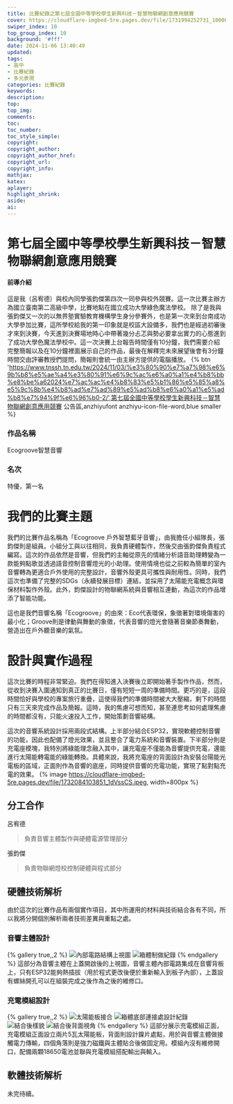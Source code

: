 ```yaml
---
title: 比賽紀錄之第七屆全國中等學校學生新興科技－智慧物聯網創意應用競賽 
cover: https://cloudflare-imgbed-5re.pages.dev/file/1731994252731_1000040141.jpg
swiper_index: 10
top_group_index: 10
background: '#fff'
date: 2024-11-06 13:40:49
updated:
tags:
- 高中
- 比賽紀錄
- 多元表現
categories: 比賽紀錄
keywords:
description:
top:
top_img:
comments:
toc:
toc_number:
toc_style_simple:
copyright:
copyright_author:
copyright_author_href:
copyright_url:
copyright_info:
mathjax:
katex:
aplayer:
highlight_shrink:
aside:
ai:
---
```

# 第七屆全國中等學校學生新興科技－智慧物聯網創意應用競賽
#### 前導介紹
這是我（呂宥德）與校內同學張鈞傑第四次一同參與校外競賽。這一次比賽主辦方為國立臺南第二高級中學，比賽地點在國立成功大學綠色魔法學校。
除了是我與張鈞傑又一次的以無界塾實驗教育機構學生身分參賽外，也是第一次來到台南成功大學參加比賽，這所學校給我的第一印象就是校區大設備多，我們也是經過初審後才來到決賽，今天進到決賽場地時心中帶著幾分忐忑與勢必要拿出實力的心態進到了成功大學色魔法學校中。這一次決賽上台報告時間僅有10分鐘，我們需要介紹完整簡報以及在10分鐘裡面展示自己的作品，最後在解釋完未來展望後會有3分鐘時間交由評審教授們提問，簡報則會統一由主辦方提供的電腦播放。
{% btn 'https://www.tnssh.tn.edu.tw/2024/11/03/%e3%80%90%e7%a7%98%e6%9b%b8%e5%ae%a4%e3%80%91%e6%9c%ac%e6%a0%a1%e4%b8%bb%e8%be%a62024%e7%ac%ac%e4%b8%83%e5%b1%86%e5%85%a8%e5%9c%8b%e4%b8%ad%e7%ad%89%e5%ad%b8%e6%a0%a1%e5%ad%b8%e7%94%9f%e6%96%b0-2/',第七屆全國中等學校學生新興科技－智慧物聯網創意應用競賽 公告區,anzhiyufont anzhiyu-icon-file-word,blue smaller %}

### 作品名稱
Ecogroove智慧音響
### 名次
特優，第一名

# 我們的比賽主題
我們的比賽作品名稱為「Ecogroove 戶外智慧藍牙音響」，由我擔任小組隊長，張鈞傑則是組員。小組分工與以往相同，我負責硬體製作，然後交由張鈞傑負責程式編寫。這次的作品依然是音響，但我們的主軸從原先的情緒分析語音助理轉變為一款能夠點歌並透過語音控制音響燈光的小助理。使用情境也從之前較為簡單的室內音響轉為更適合戶外使用的完整設計，音響外殼更具可攜性與耐用性。同時，我們這次也準備了完整的SDGs（永續發展目標）連結，並採用了太陽能充電概念與環保材料製作外殼。此外，鈞傑設計的物聯網系統與音響相互連動，為這次的作品增添了智能功能。

這也是我們音響名稱「Ecogroove」的由來：Eco代表環保，象徵著對環境傷害的最小化；Groove則是律動與舞動的象徵，代表音響的燈光會隨著音樂節奏舞動，營造出在戶外聽音樂的氣氛。

# 設計與實作過程
這次比賽的時程非常緊迫。我們在得知進入決賽後立即開始著手製作作品，然而，從收到決賽入圍通知到真正的比賽日，僅有短短一周的準備時間。更巧的是，這段時間恰好與學校的專案旅行重疊，這使得我們的準備時間被大大壓縮，剩下的時間只有三天來完成作品及簡報。這時，我的焦慮可想而知，甚至連思考如何處理焦慮的時間都沒有，只能火速投入工作，開始策劃音響結構。

這次的音響系統設計採用兩段式結構。上半部分結合ESP32，實現軟體控制音響的功能，因此也配備了燈光效果，並且整合了電力系統和音響裝置。下半部分則是充電座模塊，我特別將綠能理念融入其中，讓充電座不僅能為音響提供充電，還能進行太陽能轉電能的綠能轉換。具體來說，我將充電座的背面設計為安裝台陽能光電板的區域，正面則作為音響的底座，同時提供音響的充電功能，實現了點對點充電的效果。
{% image https://cloudflare-imgbed-5re.pages.dev/file/1732084103851_1dVssCS.jpeg, width=800px %}

## 分工合作
呂宥德
> 負責音響主體製作與硬體電源管理部分

張鈞傑
> 負責物聯網燈校控制硬體與程式部分

## 硬體技術解析
由於這次的比賽作品有兩個實作項目，其中所運用的材料與技術結合各有不同，所以我將分開個別解析兩者技術差異與重點之處。
### 音響主體設計
{% gallery true,,2 %}
![內部電路結構上視圖](https://cloudflare-imgbed-5re.pages.dev/file/1732084115974_qTEKBOw.jpeg)
![箱體制做紀錄](https://cloudflare-imgbed-5re.pages.dev/file/1732684628969_1000040132.jpg)
{% endgallery %}
這部分為音響主體在上蓋開啟後的上視圖，音響主體內部電路集成在音響背板上，只有ESP32能夠熱插拔（用於程式更改後便於重新輸入到板子內部），上蓋設有螺絲開孔可以在組裝完成之後作為之後的維修口。
### 充電模組設計
{% gallery true,,2 %}
![太陽能板接合](https://cloudflare-imgbed-5re.pages.dev/file/1732606699591_1000040136.jpg)
![箱體底部連接處設計紀錄](https://cloudflare-imgbed-5re.pages.dev/file/1732606693237_1000040185.jpg)
![結合後樣貌](https://cloudflare-imgbed-5re.pages.dev/file/1732684630095_1000040138.jpg)
![結合後背面視角](https://cloudflare-imgbed-5re.pages.dev/file/1732606690541_1000040139.jpg)
{% endgallery %}
這部分展示充電模組正面，充電模組正面設立兩片5瓦太陽能板，背面則設計鎳片處點，用於與音響主體做接觸電力傳輸，四個角落則是強力磁鐵與主體貼合後做固定用。模組內沒有維修開口，配備兩顆18650電池並聯與充電模組搭配輸出與輸入。

## 軟體技術解析
未完待續。